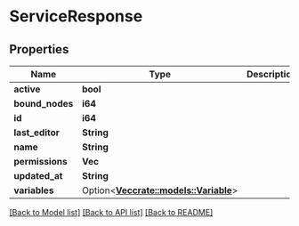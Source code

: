 # ServiceResponse

## Properties

Name | Type | Description | Notes
------------ | ------------- | ------------- | -------------
**active** | **bool** |  | 
**bound_nodes** | **i64** |  | 
**id** | **i64** |  | 
**last_editor** | **String** |  | 
**name** | **String** |  | 
**permissions** | **Vec<String>** |  | 
**updated_at** | **String** |  | 
**variables** | Option<[**Vec<crate::models::Variable>**](Variable.md)> |  | [optional]

[[Back to Model list]](../README.md#documentation-for-models) [[Back to API list]](../README.md#documentation-for-api-endpoints) [[Back to README]](../README.md)


